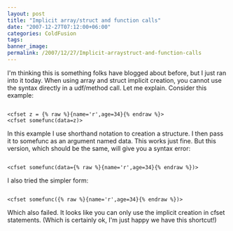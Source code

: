 ```yaml
---
layout: post
title: "Implicit array/struct and function calls"
date: "2007-12-27T07:12:00+06:00"
categories: ColdFusion 
tags: 
banner_image: 
permalink: /2007/12/27/Implicit-arraystruct-and-function-calls
---
```


I'm thinking this is something folks have blogged about before, but I just ran into it today. When using array and struct implicit creation, you cannot use the syntax directly in a udf/method call. Let me explain. Consider this example:

<code>
&lt;cfset z = {% raw %}{name='r',age=34}{% endraw %}&gt;
&lt;cfset somefunc(data=z)&gt;
</code>

In this example I use shorthand notation to creation a structure. I then pass it to somefunc as an argument named data. This works just fine. But this version, which should be the same, will give you a syntax error:

<code>
&lt;cfset somefunc(data={% raw %}{name='r',age=34}{% endraw %})&gt;
</code>

I also tried the simpler form:

<code>
&lt;cfset somefunc({% raw %}{name='r',age=34}{% endraw %})&gt;
</code>

Which also failed. It looks like you can only use the implicit creation in cfset statements. (Which is certainly ok, I'm just happy we have this shortcut!)